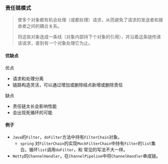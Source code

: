 ### 责任链模式

> 使多个对象都有机会处理（或都处理）请求，从而避免了请求的发送者和接收者之间的耦合关系。
>
> 将这些对象连成一条线（对象内部持下个对象的引用），并沿着这条链传递该请求，直到有一个对象处理它为止。

#### 优缺点

优点

* 请求和处理分离
* 链路构造灵活，可以通过增加或删除结点新增或删除责任

缺点

* 责任链太长会影响性能
* 会出现死循环的可能

#### 例子

* `Java`的`Filter`，`doFilter`方法中持有`FilterChain`对象。
  * `spring` 对`FilterChain`的实现`MockFilterChain`中持有`Filter`的`list`集合。循环`list`调用`doFilter`，和 常见的写法不大一样。
* `Netty`的`ChannelHandler`，在`ChannelPipeline`中将`ChannelHandler`串成链。

